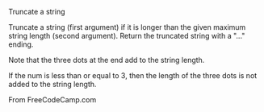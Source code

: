Truncate a string

Truncate a string (first argument) if it is longer than the given maximum string length (second argument). Return the truncated string with a "..." ending.

Note that the three dots at the end add to the string length.

If the num is less than or equal to 3, then the length of the three dots is not added to the string length.

From FreeCodeCamp.com
